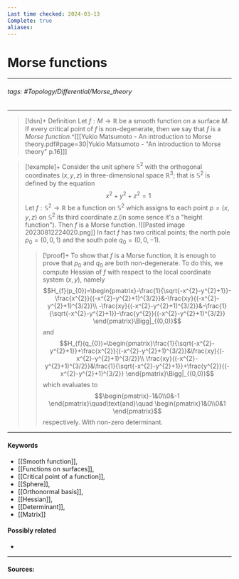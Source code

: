 ```yaml
---
Last time checked: 2024-03-13
Complete: true
aliases:
---
```

# Morse functions
***
###### tags: #Topology/Differential/Morse_theory 
***
>[!dsn]+ Definition
>Let $f:M\to\mathbb{R}$ be a smooth function on a surface $M$. If every critical point of $f$ is non-degenerate, then we say that $f$ is a *Morse function*.^[[[Yukio Matsumoto - An introduction to Morse theory.pdf#page=30|Yukio Matsumoto - "An introduction to Morse theory" p.16]]]

>[!example]+ 
>Consider the unit sphere $\mathbb{S}^{2}$ with the orthogonal coordinates $(x,y,z)$ in three-dimensional space $\mathbb{R}^{3}$; that is $\mathbb{S}^{2}$ is defined by the equation
>$$x^{2}+y^{2}+z^{2}=1$$
>Let $f:\mathbb{S}^{2}\to \mathbb{R}$ be a function on $\mathbb{S}^{2}$ which assigns to each point $p=(x,y,z)$ on $\mathbb{S}^{2}$ its third coordinate $z$.(in some sence it's a "height function"). Then $f$ is a Morse function.
>![[Pasted image 20230812224020.png]]
>In fact $f$ has two critical points; the north pole $p_{0}=(0,0,1)$ and the south pole $q_{0}=(0,0,-1)$.
>>[!proof]+
>>To show that $f$ is a Morse function, it is enough to prove that $p_{0}$ and $q_{0}$ are both non-degenerate. To do this, we compute Hessian of $f$ with respect to the local coordinate system $(x,y)$, namely
>>$$H_{f}(p_{0})=\begin{pmatrix}-\frac{1}{\sqrt{-x^{2}-y^{2}+1}}-\frac{x^{2}}{(-x^{2}-y^{2}+1)^{3/2}}&-\frac{xy}{(-x^{2}-y^{2}+1)^{3/2}}\\ -\frac{xy}{(-x^{2}-y^{2}+1)^{3/2}}&-\frac{1}{\sqrt{-x^{2}-y^{2}+1}}-\frac{y^{2}}{(-x^{2}-y^{2}+1)^{3/2}} \end{pmatrix}\Bigg|_{(0,0)}$$
>>and
>>$$H_{f}(q_{0})=\begin{pmatrix}\frac{1}{\sqrt{-x^{2}-y^{2}+1}}+\frac{x^{2}}{(-x^{2}-y^{2}+1)^{3/2}}&\frac{xy}{(-x^{2}-y^{2}+1)^{3/2}}\\ \frac{xy}{(-x^{2}-y^{2}+1)^{3/2}}&\frac{1}{\sqrt{-x^{2}-y^{2}+1}}+\frac{y^{2}}{(-x^{2}-y^{2}+1)^{3/2}} \end{pmatrix}\Bigg|_{(0,0)}$$
>>which evaluates to
>>$$\begin{pmatrix}-1&0\\0&-1 \end{pmatrix}\quad\text{and}\quad \begin{pmatrix}1&0\\0&1 \end{pmatrix}$$
>>respectively. With non-zero determinant.
***
#### Keywords
- [[Smooth function]],
- [[Functions on surfaces]],
- [[Critical point of a function]],
- [[Sphere]],
- [[Orthonormal basis]],
- [[Hessian]],
- [[Determinant]],
- [[Matrix]]
#### Possibly related
- 
***
#### Sources: